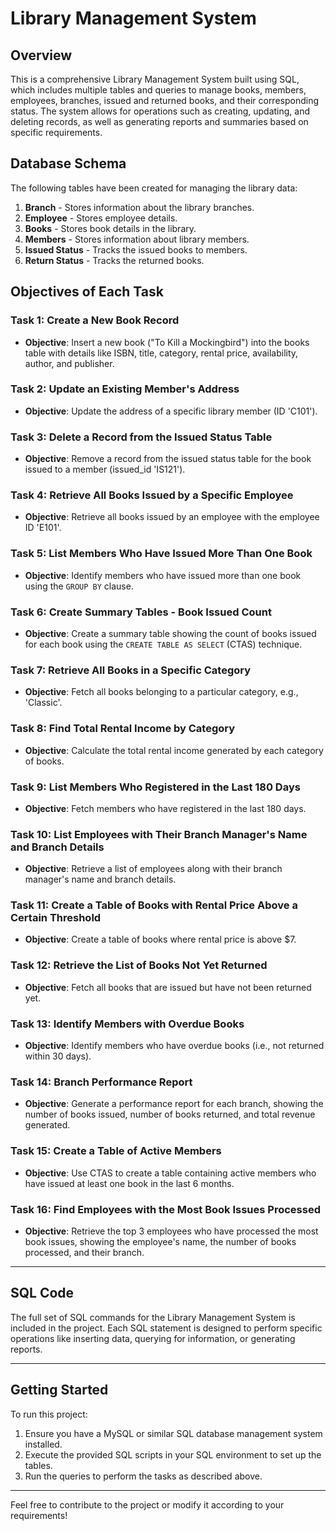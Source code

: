 # Library Management System

## Overview
This is a comprehensive Library Management System built using SQL, which includes multiple tables and queries to manage books, members, employees, branches, issued and returned books, and their corresponding status. The system allows for operations such as creating, updating, and deleting records, as well as generating reports and summaries based on specific requirements.

## Database Schema
The following tables have been created for managing the library data:

1. **Branch** - Stores information about the library branches.
2. **Employee** - Stores employee details.
3. **Books** - Stores book details in the library.
4. **Members** - Stores information about library members.
5. **Issued Status** - Tracks the issued books to members.
6. **Return Status** - Tracks the returned books.

## Objectives of Each Task

### Task 1: Create a New Book Record
- **Objective**: Insert a new book ("To Kill a Mockingbird") into the books table with details like ISBN, title, category, rental price, availability, author, and publisher.

### Task 2: Update an Existing Member's Address
- **Objective**: Update the address of a specific library member (ID 'C101').

### Task 3: Delete a Record from the Issued Status Table
- **Objective**: Remove a record from the issued status table for the book issued to a member (issued_id 'IS121').

### Task 4: Retrieve All Books Issued by a Specific Employee
- **Objective**: Retrieve all books issued by an employee with the employee ID 'E101'.

### Task 5: List Members Who Have Issued More Than One Book
- **Objective**: Identify members who have issued more than one book using the `GROUP BY` clause.

### Task 6: Create Summary Tables - Book Issued Count
- **Objective**: Create a summary table showing the count of books issued for each book using the `CREATE TABLE AS SELECT` (CTAS) technique.

### Task 7: Retrieve All Books in a Specific Category
- **Objective**: Fetch all books belonging to a particular category, e.g., 'Classic'.

### Task 8: Find Total Rental Income by Category
- **Objective**: Calculate the total rental income generated by each category of books.

### Task 9: List Members Who Registered in the Last 180 Days
- **Objective**: Fetch members who have registered in the last 180 days.

### Task 10: List Employees with Their Branch Manager's Name and Branch Details
- **Objective**: Retrieve a list of employees along with their branch manager's name and branch details.

### Task 11: Create a Table of Books with Rental Price Above a Certain Threshold
- **Objective**: Create a table of books where rental price is above $7.

### Task 12: Retrieve the List of Books Not Yet Returned
- **Objective**: Fetch all books that are issued but have not been returned yet.

### Task 13: Identify Members with Overdue Books
- **Objective**: Identify members who have overdue books (i.e., not returned within 30 days).

### Task 14: Branch Performance Report
- **Objective**: Generate a performance report for each branch, showing the number of books issued, number of books returned, and total revenue generated.

### Task 15: Create a Table of Active Members
- **Objective**: Use CTAS to create a table containing active members who have issued at least one book in the last 6 months.

### Task 16: Find Employees with the Most Book Issues Processed
- **Objective**: Retrieve the top 3 employees who have processed the most book issues, showing the employee's name, the number of books processed, and their branch.

---

## SQL Code

The full set of SQL commands for the Library Management System is included in the project. Each SQL statement is designed to perform specific operations like inserting data, querying for information, or generating reports.

---

## Getting Started

To run this project:
1. Ensure you have a MySQL or similar SQL database management system installed.
2. Execute the provided SQL scripts in your SQL environment to set up the tables.
3. Run the queries to perform the tasks as described above.

---

Feel free to contribute to the project or modify it according to your requirements!
